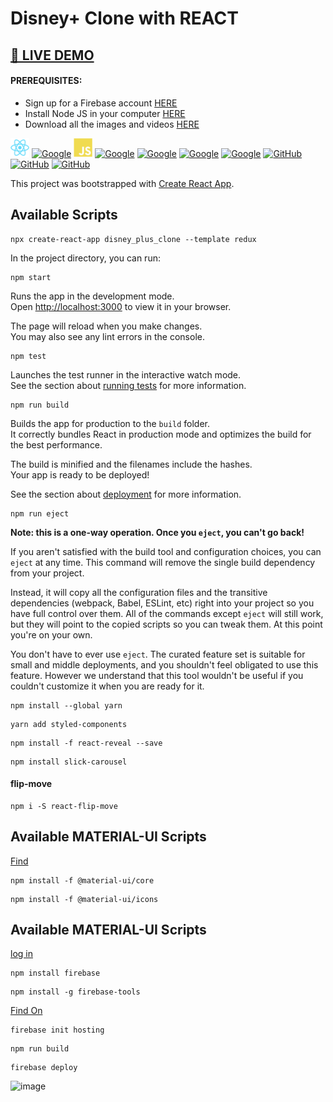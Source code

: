 # Disney+ Clone with REACT
## <a href="https://disney-plus-clone-976a1.firebaseapp.com/" target="_blank">🔴 LIVE DEMO</a>

#### PREREQUISITES:
- Sign up for a Firebase account <a href='https://firebase.google.com'>HERE</a>
- Install Node JS in your computer <a href='https://nodejs.org/en/'>HERE</a>
- Download all the images and videos <a href='https://drive.google.com/drive/folders/1G2qOGccbTmV--MgYtex_mHZDx2-K4WV3?usp=sharing'>HERE</a>

<a href="#facebook"><img src="https://raw.githubusercontent.com/devicons/devicon/master/icons/react/react-original.svg" alt="Facebook" width="30" height="30" /></a>
<a href="#google"><img src="https://user-images.githubusercontent.com/99184393/180459460-36cf25b6-8654-4795-8e0c-1b2e9a8a2070.png" alt="Google" width="30" height="30" /></a>
<a href="#instagram"><img src="https://raw.githubusercontent.com/devicons/devicon/master/icons/javascript/javascript-plain.svg" alt="Instagram" width="30" height="30" /></a>
<a href="#google"><img src="https://user-images.githubusercontent.com/99184393/177784603-d69e9d02-721a-4bce-b9b3-949165d2edeb.png" alt="Google" width="30" height="30" /></a>
<a href="#google"><img src="https://raw.githubusercontent.com/atulmy/oauth/master/web/public/images/social/google.svg" alt="Google" width="30" height="30" /></a>
<a href="#google"><img src="https://user-images.githubusercontent.com/99184393/180461713-76c02155-35f5-497e-b3a3-364fec13da39.png" alt="Google" width="30" height="30" /></a>
<a href="#google"><img src="https://user-images.githubusercontent.com/99184393/180462270-ea4a249c-627c-4479-9431-5c3fd25454c4.png" alt="Google" width="30" height="30" /></a>
<a href="#github"><img src="https://github.githubassets.com/images/modules/logos_page/Octocat.png" alt="GitHub" width="30" height="30" /></a>
<a href="#github"><img src="https://raw.githubusercontent.com/atulmy/oauth/master/web/public/images/tech/github.svg" alt="GitHub" width="30" height="30" /></a>
<a href="#github"><img src="https://user-images.githubusercontent.com/99184393/180460354-efcdd581-df6f-4f09-b981-7e910bae5696.png" alt="GitHub" width="30" height="30" /></a>

This project was bootstrapped with [Create React App](https://github.com/facebook/create-react-app).

## Available Scripts

```
npx create-react-app disney_plus_clone --template redux
```

In the project directory, you can run:
```
npm start
```

Runs the app in the development mode.\
Open [http://localhost:3000](http://localhost:3000) to view it in your browser.

The page will reload when you make changes.\
You may also see any lint errors in the console.
```
npm test
```

Launches the test runner in the interactive watch mode.\
See the section about [running tests](https://facebook.github.io/create-react-app/docs/running-tests) for more information.
```
npm run build
```

Builds the app for production to the `build` folder.\
It correctly bundles React in production mode and optimizes the build for the best performance.

The build is minified and the filenames include the hashes.\
Your app is ready to be deployed!

See the section about [deployment](https://facebook.github.io/create-react-app/docs/deployment) for more information.
```
npm run eject
```

**Note: this is a one-way operation. Once you `eject`, you can't go back!**

If you aren't satisfied with the build tool and configuration choices, you can `eject` at any time. This command will remove the single build dependency from your project.

Instead, it will copy all the configuration files and the transitive dependencies (webpack, Babel, ESLint, etc) right into your project so you have full control over them. All of the commands except `eject` will still work, but they will point to the copied scripts so you can tweak them. At this point you're on your own.

You don't have to ever use `eject`. The curated feature set is suitable for small and middle deployments, and you shouldn't feel obligated to use this feature. However we understand that this tool wouldn't be useful if you couldn't customize it when you are ready for it.

```
npm install --global yarn
```
```
yarn add styled-components
```
```
npm install -f react-reveal --save
```
```
npm install slick-carousel
```

#### flip-move
```
npm i -S react-flip-move   
```

## Available MATERIAL-UI Scripts
<a href="https://v4.mui.com/">Find</a>

```
npm install -f @material-ui/core
```
```
npm install -f @material-ui/icons
```
## Available MATERIAL-UI Scripts
<a href="https://firebase.google.com/?gclid=CjwKCAjwwdWVBhA4EiwAjcYJEJgGMjrNU4-3-B_y4t75X_98NqlIFJH0-iyVB-5GPQvLm-kihLaerhoCZNYQAvD_BwE&gclsrc=aw.ds">log in</a>
```
npm install firebase
```
```
npm install -g firebase-tools
```
<a href="https://dev.to/farazamiruddin/react-firebase-add-firebase-to-a-react-app-4nc9">Find On</a>
```
firebase init hosting
```
```
npm run build
```
```
firebase deploy
```


![image](https://user-images.githubusercontent.com/99184393/177023743-7bbda27b-03d6-49c6-9527-49635217cfda.png)
